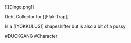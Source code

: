 
![[Dingo.png]]

Debt Collector for [[Flak-Trap]]

Is a [[YOKKULUS]] shapeshifter but is also a bit of a pussy

#DUCKGANG
#Character